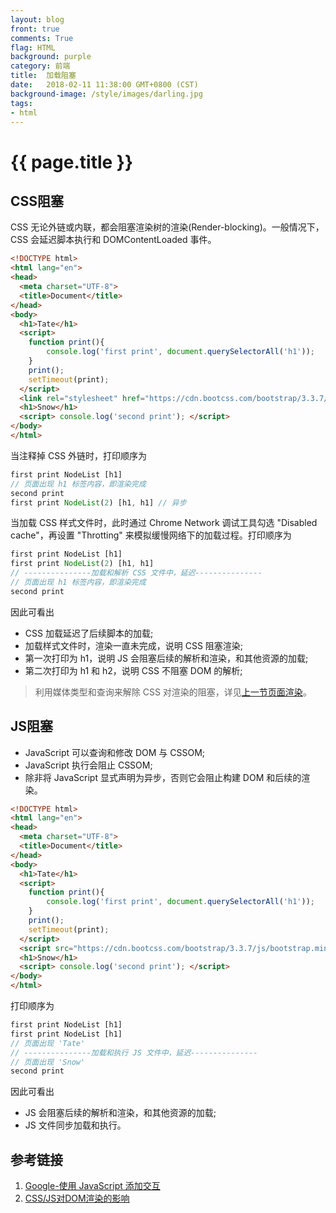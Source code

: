 ```yaml
---
layout: blog
front: true
comments: True
flag: HTML
background: purple
category: 前端
title:  加载阻塞
date:   2018-02-11 11:38:00 GMT+0800 (CST)
background-image: /style/images/darling.jpg
tags:
- html
---
```

# {{ page.title }}

## CSS阻塞

CSS 无论外链或内联，都会阻塞渲染树的渲染(Render-blocking)。一般情况下，CSS 会延迟脚本执行和 DOMContentLoaded 事件。

```HTML
<!DOCTYPE html>
<html lang="en">
<head>
  <meta charset="UTF-8">
  <title>Document</title>
</head>
<body>
  <h1>Tate</h1>
  <script>
    function print(){
        console.log('first print', document.querySelectorAll('h1'));
    }
    print();
    setTimeout(print);
  </script>
  <link rel="stylesheet" href="https://cdn.bootcss.com/bootstrap/3.3.7/css/bootstrap.min.css">
  <h1>Snow</h1>
  <script> console.log('second print'); </script>
</body>
</html>
```

当注释掉 CSS 外链时，打印顺序为

```js
first print NodeList [h1]
// 页面出现 h1 标签内容，即渲染完成
second print
first print NodeList(2) [h1, h1] // 异步
```

当加载 CSS 样式文件时，此时通过 Chrome Network 调试工具勾选 "Disabled cache"，再设置 "Throtting" 来模拟缓慢网络下的加载过程。打印顺序为

```js
first print NodeList [h1]
first print NodeList(2) [h1, h1]
// ---------------加载和解析 CSS 文件中，延迟---------------
// 页面出现 h1 标签内容，即渲染完成
second print
```

因此可看出

* CSS 加载延迟了后续脚本的加载;
* 加载样式文件时，渲染一直未完成，说明 CSS 阻塞渲染;
* 第一次打印为 h1，说明 JS 会阻塞后续的解析和渲染，和其他资源的加载;
* 第二次打印为 h1 和 h2，说明 CSS 不阻塞 DOM 的解析;

> 利用媒体类型和查询来解除 CSS 对渲染的阻塞，详见[上一节页面渲染]( {{site.url}}/2018/02/10/html-how-browsers-work.html#%E9%98%BB%E5%A1%9E%E6%B8%B2%E6%9F%93 )。

## JS阻塞

* JavaScript 可以查询和修改 DOM 与 CSSOM;
* JavaScript 执行会阻止 CSSOM;
* 除非将 JavaScript 显式声明为异步，否则它会阻止构建 DOM 和后续的渲染。

```HTML
<!DOCTYPE html>
<html lang="en">
<head>
  <meta charset="UTF-8">
  <title>Document</title>
</head>
<body>
  <h1>Tate</h1>
  <script>
    function print(){
        console.log('first print', document.querySelectorAll('h1'));
    }
    print();
    setTimeout(print);
  </script>
  <script src="https://cdn.bootcss.com/bootstrap/3.3.7/js/bootstrap.min.js"></script>
  <h1>Snow</h1>
  <script> console.log('second print'); </script>
</body>
</html>
```

打印顺序为

```js
first print NodeList [h1]
first print NodeList [h1]
// 页面出现 'Tate'
// ---------------加载和执行 JS 文件中，延迟---------------
// 页面出现 'Snow'
second print
```

因此可看出

* JS 会阻塞后续的解析和渲染，和其他资源的加载;
* JS 文件同步加载和执行。

## 参考链接

1. [Google-使用 JavaScript 添加交互](https://developers.google.com/web/fundamentals/performance/critical-rendering-path/adding-interactivity-with-javascript)
1. [CSS/JS对DOM渲染的影响](http://harttle.land/2016/11/26/static-dom-render-blocking.html)